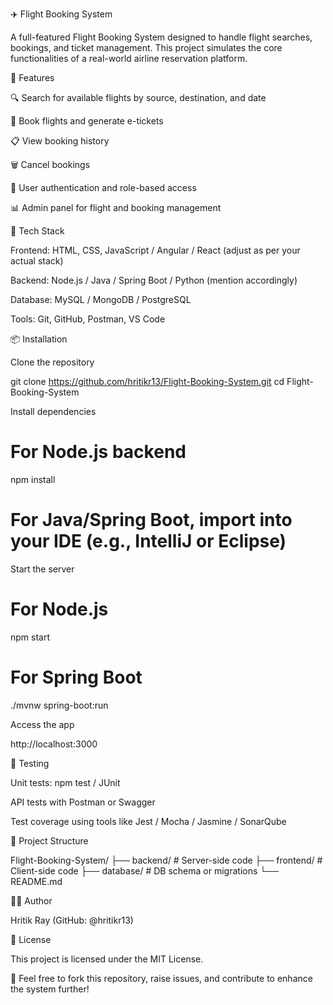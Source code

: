 ✈️ Flight Booking System

A full-featured Flight Booking System designed to handle flight searches, bookings, and ticket management. This project simulates the core functionalities of a real-world airline reservation platform.

🚀 Features

🔍 Search for available flights by source, destination, and date

🧾 Book flights and generate e-tickets

📋 View booking history

🗑️ Cancel bookings

👤 User authentication and role-based access

📊 Admin panel for flight and booking management

💠 Tech Stack

Frontend: HTML, CSS, JavaScript / Angular / React (adjust as per your actual stack)

Backend: Node.js / Java / Spring Boot / Python (mention accordingly)

Database: MySQL / MongoDB / PostgreSQL

Tools: Git, GitHub, Postman, VS Code

📦 Installation

Clone the repository

git clone https://github.com/hritikr13/Flight-Booking-System.git
cd Flight-Booking-System

Install dependencies

# For Node.js backend
npm install

# For Java/Spring Boot, import into your IDE (e.g., IntelliJ or Eclipse)

Start the server

# For Node.js
npm start

# For Spring Boot
./mvnw spring-boot:run

Access the app

http://localhost:3000

🧪 Testing

Unit tests: npm test / JUnit

API tests with Postman or Swagger

Test coverage using tools like Jest / Mocha / Jasmine / SonarQube

📁 Project Structure

Flight-Booking-System/
├── backend/        # Server-side code
├── frontend/       # Client-side code
├── database/       # DB schema or migrations
└── README.md

👨‍💼 Author

Hritik Ray (GitHub: @hritikr13)

📄 License

This project is licensed under the MIT License.

🧠 Feel free to fork this repository, raise issues, and contribute to enhance the system further!

